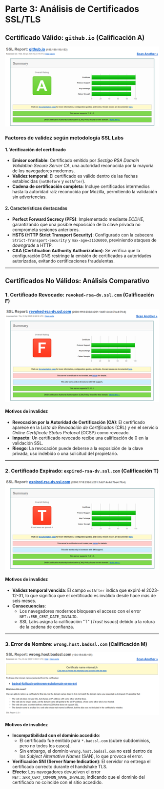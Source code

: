 # Parte 3: Análisis de Certificados SSL/TLS

## Certificado Válido: `github.io` (Calificación A)

![Certificado válido](./img/image33.png)

### Factores de validez según metodología SSL Labs

#### 1. Verificación del certificado  
- **Emisor confiable**: Certificado emitido por *Sectigo RSA Domain Validation Secure Server CA*, una autoridad reconocida por la mayoría de los navegadores modernos.  
- **Validez temporal**: El certificado es válido dentro de las fechas establecidas (`notBefore` y `notAfter`).  
- **Cadena de certificación completa**: Incluye certificados intermedios hasta la autoridad raíz reconocida por Mozilla, permitiendo la validación sin advertencias.

#### 2. Características destacadas  
- **Perfect Forward Secrecy (PFS)**: Implementado mediante *ECDHE*, garantizando que una posible exposición de la clave privada no comprometa sesiones anteriores.  
- **HSTS (HTTP Strict Transport Security)**: Configurado con la cabecera `Strict-Transport-Security` y `max-age=31536000`, previniendo ataques de *downgrade* a HTTP.  
- **CAA (Certification Authority Authorization)**: Se verifica que la configuración DNS restringe la emisión de certificados a autoridades autorizadas, evitando certificaciones fraudulentas.  

---

## Certificados No Válidos: Análisis Comparativo

### 1. Certificado Revocado: `revoked-rsa-dv.ssl.com` (Calificación F)

![Certificado revocado](./img/img34.png)

#### Motivos de invalidez  
- **Revocación por la Autoridad de Certificación (CA)**: El certificado aparece en la *Lista de Revocación de Certificados* (CRL) y en el servicio *Online Certificate Status Protocol* (OCSP) como revocado.  
- **Impacto**: Un certificado revocado recibe una calificación de 0 en la validación SSL.  
- **Riesgo**: La revocación puede deberse a la exposición de la clave privada, uso indebido o una solicitud del propietario.  

---

### 2. Certificado Expirado: `expired-rsa-dv.ssl.com` (Calificación T)

![Certificado expirado](./img/image34.png)

#### Motivos de invalidez  
- **Validez temporal vencida**: El campo `notAfter` indica que expiró el 2023-12-31, lo que significa que el certificado es inválido desde hace más de seis meses.  
- **Consecuencias**:  
  - Los navegadores modernos bloquean el acceso con el error `NET::ERR_CERT_DATE_INVALID`.  
  - SSL Labs asigna la calificación "T" (*Trust issues*) debido a la rotura de la cadena de confianza.  

---

### 3. Error de Nombre: `wrong.host.badssl.com` (Calificación M)

![Error de nombre](./img/image43.png)

#### Motivos de invalidez  
- **Incompatibilidad con el dominio accedido**:  
  - El certificado fue emitido para `*.badssl.com` (cubre subdominios, pero no todos los casos).  
  - Sin embargo, el dominio `wrong.host.badssl.com` no está dentro de los *Subject Alternative Names* (SAN), lo que provoca el error.  
- **Verificación SNI (Server Name Indication)**: El servidor no entrega el certificado correcto durante el handshake TLS.  
- **Efecto**: Los navegadores devuelven el error `NET::ERR_CERT_COMMON_NAME_INVALID`, indicando que el dominio del certificado no coincide con el sitio accedido.  